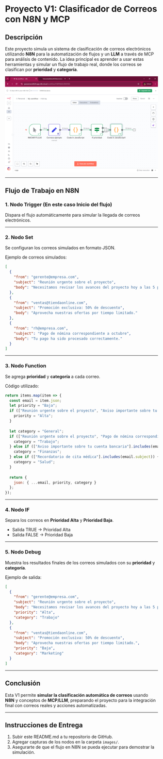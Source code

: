 # Proyecto V1: Clasificador de Correos con N8N y MCP

## Descripción

Este proyecto simula un sistema de clasificación de correos electrónicos utilizando **N8N** para la automatización de flujos y un **LLM** a través de MCP para análisis de contenido. La idea principal es aprender a usar estas herramientas y simular un flujo de trabajo real, donde los correos se clasifican por **prioridad** y **categoría**.

![Flujo completo](images/1.png)


---

## Flujo de Trabajo en N8N

### 1. Nodo Trigger (En este caso Inicio del flujo)

Dispara el flujo automáticamente para simular la llegada de correos electrónicos.



---

### 2. Nodo Set

Se configuran los correos simulados en formato JSON.



Ejemplo de correos simulados:

```json
[
  {
    "from": "gerente@empresa.com",
    "subject": "Reunión urgente sobre el proyecto",
    "body": "Necesitamos revisar los avances del proyecto hoy a las 5 pm."
  },
  {
    "from": "ventas@tiendaonline.com",
    "subject": "Promoción exclusiva: 50% de descuento",
    "body": "Aprovecha nuestras ofertas por tiempo limitado."
  },
  {
    "from": "rh@empresa.com",
    "subject": "Pago de nómina correspondiente a octubre",
    "body": "Tu pago ha sido procesado correctamente."
  }
]
```

---

### 3. Nodo Function

Se agrega **prioridad** y **categoría** a cada correo.



Código utilizado:

```javascript
return items.map(item => {
  const email = item.json;
  let priority = "Baja";
  if (["Reunión urgente sobre el proyecto", "Aviso importante sobre tu cuenta bancaria", "Recordatorio de cita médica"].includes(email.subject)) {
    priority = "Alta";
  }

  let category = "General";
  if (["Reunión urgente sobre el proyecto", "Pago de nómina correspondiente a octubre", "Actualización del cronograma del proyecto Alfa"].includes(email.subject)) {
    category = "Trabajo";
  } else if (["Aviso importante sobre tu cuenta bancaria"].includes(email.subject)) {
    category = "Finanzas";
  } else if (["Recordatorio de cita médica"].includes(email.subject)) {
    category = "Salud";
  }

  return {
    json: { ...email, priority, category }
  };
});
```

---

### 4. Nodo IF

Separa los correos en **Prioridad Alta** y **Prioridad Baja**.



- Salida TRUE → Prioridad Alta
- Salida FALSE → Prioridad Baja

---

### 5. Nodo Debug

Muestra los resultados finales de los correos simulados con su **prioridad** y **categoría**.



Ejemplo de salida:

```json
[
  {
    "from": "gerente@empresa.com",
    "subject": "Reunión urgente sobre el proyecto",
    "body": "Necesitamos revisar los avances del proyecto hoy a las 5 pm.",
    "priority": "Alta",
    "category": "Trabajo"
  },
  {
    "from": "ventas@tiendaonline.com",
    "subject": "Promoción exclusiva: 50% de descuento",
    "body": "Aprovecha nuestras ofertas por tiempo limitado.",
    "priority": "Baja",
    "category": "Marketing"
  }
]
```

---

## Conclusión

Esta V1 permite **simular la clasificación automática de correos** usando **N8N** y conceptos de **MCP/LLM**, preparando el proyecto para la integración final con correos reales y acciones automatizadas.

---

## Instrucciones de Entrega

1. Subir este README.md a tu repositorio de GitHub.
2. Agregar capturas de los nodos en la carpeta `images/`.
3. Asegurarte de que el flujo en N8N se pueda ejecutar para demostrar la simulación.
